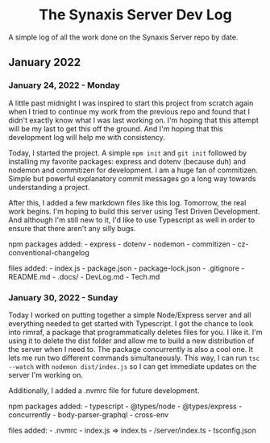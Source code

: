 <h1 align="center">The Synaxis Server Dev Log</h1>

A simple log of all the work done on the Synaxis Server repo by date.

## January 2022

### January 24, 2022 - Monday

A little past midnight I was inspired to start this project from scratch again when I tried to continue my work from the previous repo and found that I didn't exactly know what I was last working on.
I'm hoping that this attempt will be my last to get this off the ground.
And I'm hoping that this development log will help me with consistency.

Today, I started the project.
A simple `npm init` and `git init` followed by installing my favorite packages: express and dotenv (because duh) and nodemon and commitizen for development.
I am a huge fan of commitizen.
Simple but powerful explanatory commit messages go a long way towards understanding a project.

After this, I added a few markdown files like this log.
Tomorrow, the real work begins.
I'm hoping to build this server using Test Driven Development.
And although I'm still new to it, I'd like to use Typescript as well in order to ensure that there aren't any silly bugs.

npm packages added:
    - express
    - dotenv
    - nodemon
    - commitizen
    - cz-conventional-changelog

files added:
    - index.js
    - package.json
    - package-lock.json
    - .gitignore
    - README.md
    - .docs/
        - DevLog.md
        - Tech.md

### January 30, 2022 - Sunday

Today I worked on putting together a simple Node/Express server and all everything needed to get started with Typescript.
I got the chance to look into rimraf, a package that programmatically deletes files for you.
I like it.
I'm using it to delete the dist folder and allow me to build a new distribution of the server when I need to.
The package concurrently is also a cool one.
It lets me run two different commands simultaneously.
This way, I can run `tsc --watch` with `nodemon dist/index.js` so I can get immediate updates on the server I'm working on.

Additionally, I added a .nvmrc file for future development.

npm packages added:
    - typescript
    - @types/node
    - @types/express
    - concurrently
    - body-parser-graphql
    - cross-env

files added:
    - .nvmrc
    - index.js => index.ts
    - /server/index.ts
    - tsconfig.json
